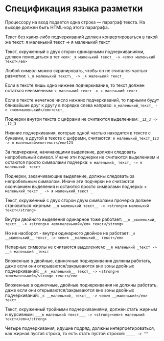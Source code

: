 ﻿# Спецификация языка разметки

Процессору на вход подается одна строка — параграф текста. 
На выходе должен быть HTML-код этого параграфа.

Текст без каких-либо подчеркиваний должен конвертироваться в такой же текст:
я маленький текст -> я маленький текст

Текст, окруженный с двух сторон одинарными подчеркиваниями, должен помещаться в тег `<em>`:
`_я маленький текст_ -> <em>я маленький текст</em>`

Любой символ можно экранировать, чтобы он не считался частью разметки:
`\_я маленький текст\_ -> _я маленький текст_`

Если в тексте лишь одно нижнее подчеркивание, то текст должен остаться неизменным:
`я_маленький текст -> я_маленький текст`

Если в тексте нечетное число нижних подчеркиваний, то парными будут ближайшие друг к другу
в порядке слева направо:
`я_маленький_текст_ -> я<em>маленький</em>текст_`

Подчерки внутри текста c цифрами не считаются выделением:
`_12_3 -> _12_3`

Нижние подчеркивания, которые одной частью находятся в тексте с буквами,
а другой в тексте с цифрами, считаются:
`я маленький_текст_123 -> я маленький<em>текст</em>123`

За подчерками, начинающими выделение, должен следовать непробельный символ.
Иначе эти подчерки не считаются выделением и остаются просто символами подчерка:
`я маленький_ текст_ -> я маленький_ текст_`

Подчерки, заканчивающие выделение, должны следовать за непробельным символом.
Иначе эти подчерки не считаются окончанием выделения и остаются просто символами подчерка:
`я маленький_текст _ -> я маленький_текст _`

Текст, окруженный с двух сторон двум символами прочерка должен становиться жирным:
`__я маленький текст__ -> <strong>я маленький текст</strong>`

Внутри двойного выделения одинарное тоже работает:
`__я _маленький_ текст__ -> <strong>я <em>маленький</em> текст</strong>`

Но не наоборот - внутри одинарного двойное не работает:
`_я __маленький__ текст_ -> <em>я __маленький__ текст</em>`

Непарные символы не считаются выделением:
`__я маленький _текст -> __я маленький _текст`

Вложенные в двойные, одиночные подчеркивания должны работать,
даже если они открываются/закрываются вне зоны двойных подчеркиваний:
`__я _маленький__ текст_ -> <strong>я <em>маленький</strong> текст</em>`

Вложенные в одиночные, двойные подчеркивания не должны работать,
даже если они открываются/закрываются вне зоны двойных подчеркиваний:
`_я __маленький_ текст__ -> <em>я __маленький</em> текст__`

Текст, окруженный тройными подчеркиваниями, должен стать жирным и курсивным:
`___я маленький текст___ -> <strong><em>я маленький текст</em></strong>`

Четыре подчеркивания, идущие подряд, должны интерпретироваться, как жирная пустая строка,
то есть стать пустой строкой:
`____ -> ""`


